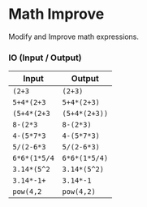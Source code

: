 # Math Improve
Modify and Improve math expressions.

### IO (Input / Output)
| Input          | Output         |
| -------------- | -------------- |
| `(2+3`         | `(2+3)`        |
| `5+4*(2+3`     | `5+4*(2+3)`    |
| `(5+4*(2+3`    | `(5+4*(2+3))`  |
| `8-(2*3`       | `8-(2*3)`      |
| `4-(5*7*3`     | `4-(5*7*3)`    |
| `5/(2-6*3`     | `5/(2-6*3)`    |
| `6*6*(1*5/4`   | `6*6*(1*5/4)`  |
| `3.14*(5^2`    | `3.14*(5^2)`   |
| `3.14*-1+`     | `3.14*-1`      |
| `pow(4,2`      | `pow(4,2)`      |

